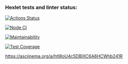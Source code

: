 ### Hexlet tests and linter status:
[![Actions Status](https://github.com/Kowalewskaya/frontend-project-lvl2/actions/workflows/hexlet-check.yml/badge.svg)](https://github.com/Kowalewskaya/frontend-project-lvl2/actions)

[![Node CI](https://github.com/Kowalewskaya/frontend-project-lvl2/actions/workflows/nodejs.yml/badge.svg)](https://github.com/Kowalewskaya/frontend-project-lvl2/actions/workflows/nodejs.yml)

[![Maintainability](https://api.codeclimate.com/v1/badges/3718554affd28c2f5938/maintainability)](https://codeclimate.com/github/Kowalewskaya/frontend-project-lvl2/maintainability)

[![Test Coverage](https://api.codeclimate.com/v1/badges/3718554affd28c2f5938/test_coverage)](https://codeclimate.com/github/Kowalewskaya/frontend-project-lvl2/test_coverage)

https://asciinema.org/a/htWoU4c5DBlXC6A6HCWhb241R
